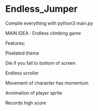 # Endless_Jumper

Compile everything with python3 main.py

MAIN IDEA : Endless climbing game

Features;

Pixelated theme

Die if you fall to bottom of screen

Endless scroller

Movement of character has momentum

Annimation of player sprite

Records high score
